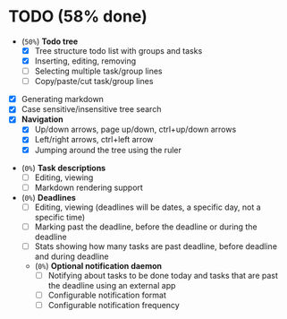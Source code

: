 # TODO (58% done)
- (`50%`) **Todo tree**
	- [X] Tree structure todo list with groups and tasks
	- [X] Inserting, editing, removing
	- [ ] Selecting multiple task/group lines
	- [ ] Copy/paste/cut task/group lines
- [X] Generating markdown
- [X] Case sensitive/insensitive tree search
- [X] **Navigation**
	- [X] Up/down arrows, page up/down, ctrl+up/down arrows
	- [X] Left/right arrows, ctrl+left arrow
	- [X] Jumping around the tree using the ruler
- (`0%`) **Task descriptions**
	- [ ] Editing, viewing
	- [ ] Markdown rendering support
- (`0%`) **Deadlines**
	- [ ] Editing, viewing (deadlines will be dates, a specific day, not a specific time)
	- [ ] Marking past the deadline, before the deadline or during the deadline
	- [ ] Stats showing how many tasks are past deadline, before deadline and during deadline
	- (`0%`) **Optional notification daemon**
		- [ ] Notifying about tasks to be done today and tasks that are past the deadline using an external app
		- [ ] Configurable notification format
		- [ ] Configurable notification frequency
